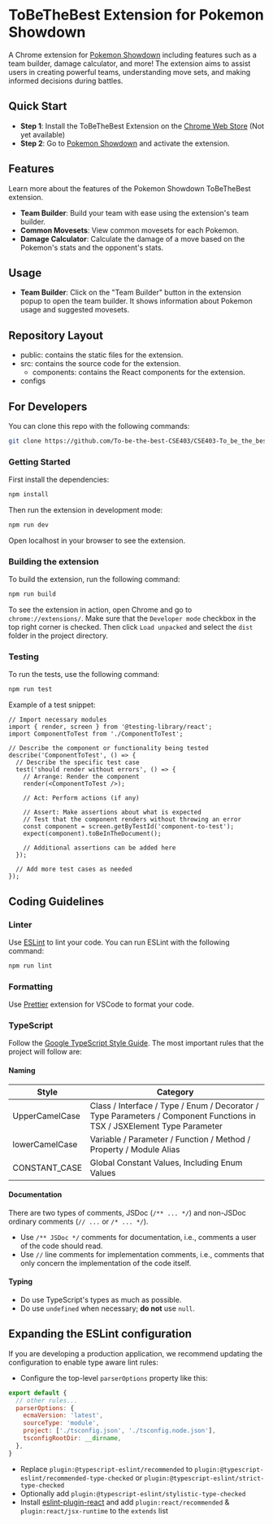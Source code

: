 # ToBeTheBest Extension for Pokemon Showdown

A Chrome extension for [Pokemon Showdown](https://play.pokemonshowdown.com/) including features such as a team builder, damage calculator, and more! The extension aims to assist users in creating powerful teams, understanding move sets, and making informed decisions during battles.

## Quick Start
- **Step 1**: Install the ToBeTheBest Extension on the [Chrome Web Store](https://chromewebstore.google.com/) (Not yet available)
- **Step 2**: Go to [Pokemon Showdown](https://play.pokemonshowdown.com/) and activate the extension.

## Features
Learn more about the features of the Pokemon Showdown ToBeTheBest extension.

- **Team Builder**: Build your team with ease using the extension's team builder.
- **Common Movesets**: View common movesets for each Pokemon.
- **Damage Calculator**: Calculate the damage of a move based on the Pokemon's stats and the opponent's stats.

## Usage
- **Team Builder**: Click on the "Team Builder" button in the extension popup to open the team builder. It shows information about Pokemon usage and suggested movesets.

## Repository Layout
- public: contains the static files for the extension.
- src: contains the source code for the extension.
  - components: contains the React components for the extension.
- configs
  

## For Developers

You can clone this repo with the following commands:

```bash
git clone https://github.com/To-be-the-best-CSE403/CSE403-To_be_the_best-front
```

### Getting Started
First install the dependencies:

```bash
npm install
```

Then run the extension in development mode:

```bash
npm run dev
```
Open localhost in your browser to see the extension.

### Building the extension
To build the extension, run the following command:

```bash
npm run build
```

To see the extension in action, open Chrome and go to `chrome://extensions/`. Make sure that the `Developer mode` checkbox in the top right corner is checked. Then click `Load unpacked` and select the `dist` folder in the project directory.

### Testing
To run the tests, use the following command:

```bash
npm run test
```

Example of a test snippet:

```tsx
// Import necessary modules
import { render, screen } from '@testing-library/react';
import ComponentToTest from './ComponentToTest';

// Describe the component or functionality being tested
describe('ComponentToTest', () => {
  // Describe the specific test case
  test('should render without errors', () => {
    // Arrange: Render the component
    render(<ComponentToTest />);
    
    // Act: Perform actions (if any)
    
    // Assert: Make assertions about what is expected
    // Test that the component renders without throwing an error
    const component = screen.getByTestId('component-to-test');
    expect(component).toBeInTheDocument();
    
    // Additional assertions can be added here
  });
  
  // Add more test cases as needed
});
```

## Coding Guidelines

### Linter
Use [ESLint](https://eslint.org/) to lint your code. You can run ESLint with the following command:

```bash
npm run lint
```

### Formatting
Use [Prettier](https://marketplace.visualstudio.com/items?itemName=esbenp.prettier-vscode) extension for VSCode to format your code.

### TypeScript
Follow the [Google TypeScript Style Guide](https://google.github.io/styleguide/tsguide.html). The most important rules that the project will follow are:

#### Naming
| Style            | Category                                                     |
|------------------|--------------------------------------------------------------|
| UpperCamelCase   | Class / Interface / Type / Enum / Decorator / Type Parameters / Component Functions in TSX / JSXElement Type Parameter |
| lowerCamelCase   | Variable / Parameter / Function / Method / Property / Module Alias |
| CONSTANT_CASE    | Global Constant Values, Including Enum Values                 |

#### Documentation
There are two types of comments, JSDoc (`/** ... */`) and non-JSDoc ordinary comments (`// ...` or `/* ... */`).

- Use `/** JSDoc */` comments for documentation, i.e., comments a user of the code should read.
- Use `//` line comments for implementation comments, i.e., comments that only concern the implementation of the code itself.

#### Typing
- Do use TypeScript's types as much as possible.
- Do use `undefined` when necessary; **do not** use `null`.


## Expanding the ESLint configuration

If you are developing a production application, we recommend updating the configuration to enable type aware lint rules:

- Configure the top-level `parserOptions` property like this:

```js
export default {
  // other rules...
  parserOptions: {
    ecmaVersion: 'latest',
    sourceType: 'module',
    project: ['./tsconfig.json', './tsconfig.node.json'],
    tsconfigRootDir: __dirname,
  },
}
```

- Replace `plugin:@typescript-eslint/recommended` to `plugin:@typescript-eslint/recommended-type-checked` or `plugin:@typescript-eslint/strict-type-checked`
- Optionally add `plugin:@typescript-eslint/stylistic-type-checked`
- Install [eslint-plugin-react](https://github.com/jsx-eslint/eslint-plugin-react) and add `plugin:react/recommended` & `plugin:react/jsx-runtime` to the `extends` list
